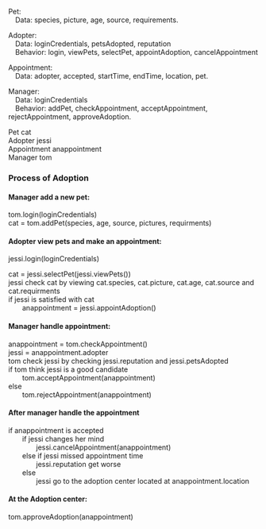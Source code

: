 Pet:\
&emsp;Data: species, picture, age, source, requirements.

Adopter:\
&emsp;Data: loginCredentials, petsAdopted, reputation\
&emsp;Behavior: login, viewPets, selectPet, appointAdoption, cancelAppointment

Appointment:\
&emsp;Data: adopter, accepted, startTime, endTime, location, pet.

Manager: \
&emsp;Data: loginCredentials\
&emsp;Behavior: addPet, checkAppointment, acceptAppointment, rejectAppointment, approveAdoption.


Pet cat\
Adopter jessi\
Appointment anappointment\
Manager tom

### Process of Adoption
#### Manager add a new pet:
tom.login(loginCredentials)\
cat = tom.addPet(species, age, source, pictures, requirments)

#### Adopter view pets and make an appointment:
jessi.login(loginCredentials)

cat = jessi.selectPet(jessi.viewPets())\
jessi check cat by viewing cat.species, cat.picture, cat.age, cat.source and cat.requirments\
if jessi is satisfied with cat\
&emsp;&emsp;anappointment = jessi.appointAdoption()

#### Manager handle appointment:
anappointment = tom.checkAppointment()\
jessi = anappointment.adopter\
tom check jessi by checking jessi.reputation and jessi.petsAdopted\
if tom think jessi is a good candidate \
&emsp;&emsp;tom.acceptAppointment(anappointment)\
else \
&emsp;&emsp;tom.rejectAppointment(anappointment)

#### After manager handle the appointment
if anappointment is accepted\
&emsp;&emsp;if jessi changes her mind\
&emsp;&emsp;&emsp;&emsp;jessi.cancelAppointment(anappointment)\
&emsp;&emsp;else if jessi missed appointment time\
&emsp;&emsp;&emsp;&emsp;jessi.reputation get worse\
&emsp;&emsp;else\
&emsp;&emsp;&emsp;&emsp;jessi go to the adoption center located at anappointment.location

#### At the Adoption center:
tom.approveAdoption(anappointment)







